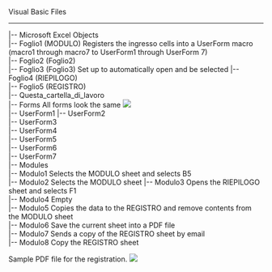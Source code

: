 Visual Basic Files
___
|-- Microsoft Excel Objects  
   |-- Foglio1 (MODULO)  Registers the ingresso cells into a UserForm macro 
   (macro1 through macro7 to UserForm1 through UserForm 7)    
   |-- Foglio2 (Foglio2)  
   |-- Foglio3 (Foglio3)  Set up to automatically open and be selected
   |-- Foglio4 (RIEPILOGO)  
   |-- Foglio5 (REGISTRO)  
   |-- Questa_cartella_di_lavoro  
|-- Forms All forms look the same ![](../docs/images/forms/UserForm1.png)  
   |-- UserForm1 
   |-- UserForm2  
   |-- UserForm3  
   |-- UserForm4  
   |-- UserForm5  
   |-- UserForm6  
   |-- UserForm7  
|-- Modules  
   |-- Modulo1  Selects the MODULO sheet and selects B5    
   |-- Modulo2  Selects the MODULO sheet 
   |-- Modulo3  Opens the RIEPILOGO sheet and selects F1  
   |-- Modulo4  Empty  
   |-- Modulo5  Copies the data to the REGISTRO and remove contents from the MODULO sheet  
   |-- Modulo6  Save the current sheet into a PDF file  
   |-- Modulo7  Sends a copy of the REGISTRO sheet by email  
   |-- Modulo8  Copy the REGISTRO sheet  

Sample PDF file for the registration. ![](../docs/images/Frontespizio.png)
